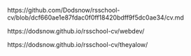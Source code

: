 <p>https://github.com/Dodsnow/rsschool-cv/blob/dcf660ae1e87fdac0f0ff18420bdff9f5dc0ae34/cv.md</p>
<p>https://dodsnow.github.io/rsschool-cv/webdev/</p>
<p>https://dodsnow.github.io/rsschool-cv/theyalow/</p>
